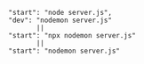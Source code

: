     "start": "node server.js",
    "dev": "nodemon server.js"
           ||
    "start": "npx nodemon server.js"
           ||
    "start": "nodemon server.js"